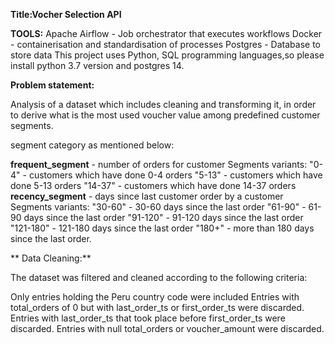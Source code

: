 **Title:Vocher Selection API**

**TOOLS:**
    Apache Airflow - Job orchestrator that executes workflows
    Docker - containerisation and standardisation of processes
    Postgres - Database to store data
This project uses Python, SQL programming languages,so please install python 3.7 version and postgres 14. 

**Problem statement:**

Analysis of a dataset which includes cleaning and transforming it, in order to derive what is the most used voucher value among predefined customer segments.

segment category as mentioned below:

**frequent_segment** -  number of orders for customer
Segments variants:
  "0-4" - customers which have done 0-4 orders
  "5-13" - customers which have done 5-13 orders
  "14-37" - customers which have done 14-37 orders    
**recency_segment** -  days since last customer order by a customer
Segments variants:
  "30-60" - 30-60 days since the last order
  "61-90" - 61-90 days since the last order
  "91-120" - 91-120 days since the last order
  "121-180" - 121-180 days since the last order
  "180+" - more than 180 days since the last order.
 
** Data Cleaning:**

The dataset was filtered and cleaned according to the following criteria:

Only entries holding the Peru country code were included
Entries with total_orders of 0 but with last_order_ts or first_order_ts were discarded.
Entries with last_order_ts that took place before first_order_ts were discarded.
Entries with null total_orders or voucher_amount were discarded.
  
